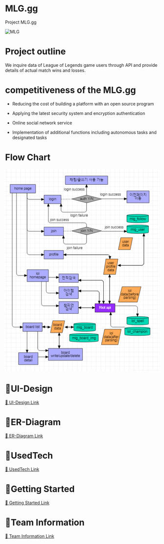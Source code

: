 # MLG.gg
Project MLG.gg   

![MLG](https://user-images.githubusercontent.com/81272766/124679847-2e04e980-df00-11eb-9d8a-b62803655eeb.png)

# Project outline


We inquire data of League of Legends game users through API and provide details of actual match wins and losses.

# competitiveness of the MLG.gg
- Reducing the cost of building a platform with an open source program
 <!--오픈소스로 이루어진 프로그램으로 플랫폼 구축 비용 절감-->
- Applying the latest security system and encryption authentication
 <!-- 최신 보안 시스템 및 암호화 인증 적용-->
- Online social network service 
 <!--온라인 소셜 네트워크 서비스-->
- Implementation of additional functions including autonomous tasks and designated tasks 
 <!--자율과제 및 지정과제를 포함한 추가 기능 구현-->


# Flow Chart

<img src="/documents/flow.PNG"></img>

# 🔗UI-Design

<a href="https://github.com/koreait0000/MLG.gg/issues/17">🔗 UI-Design Link</a>

# 🔗ER-Diagram

<a href="https://github.com/koreait0000/MLG.gg/issues/10">🔗 ER-Diagram Link</a>

# 🔗UsedTech

<a href="https://github.com/koreait0000/MLG.gg/issues/11">🔗 UsedTech Link</a>

# 🔗Getting Started

<a href="https://github.com/koreait0000/MLG.gg/issues/16">🔗 Getting Started Link</a>

# 🔗Team Information

<a href="https://github.com/koreait0000/MLG.gg/issues/15">🔗 Team Information Link</a> 
